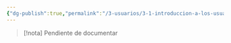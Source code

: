 ```yaml
---
{"dg-publish":true,"permalink":"/3-usuarios/3-1-introduccion-a-los-usuarios/","dgPassFrontmatter":true}
---
```



>[!nota]
>Pendiente de documentar
>













